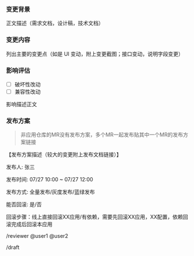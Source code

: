 ### 变更背景

正文描述（需求文档，设计稿，技术文档）

### 变更内容

列出主要的变更点（如是 UI 变动，附上变更截图；接口变动，说明字段变更）

### 影响评估

+ [ ] 破坏性改动
+ [ ] 兼容性改动

影响描述正文

### 发布方案

> 非应用仓库的MR没有发布方案，多个MR一起发布贴其中一个MR的发布方案链接

【发布方案描述（较大的变更附上发布文档链接）】

发布人: 张三

发布时间: 07/27 10:00 ~ 07/27 12:00

发布方式: 全量发布/灰度发布/蓝绿发布

能否回滚: 是/否

回滚步骤：线上直接回滚XX应用/有依赖，需要先回滚XX应用，XX配置，依赖回滚完成后回滚本应用

/reviewer @user1 @user2

/draft
